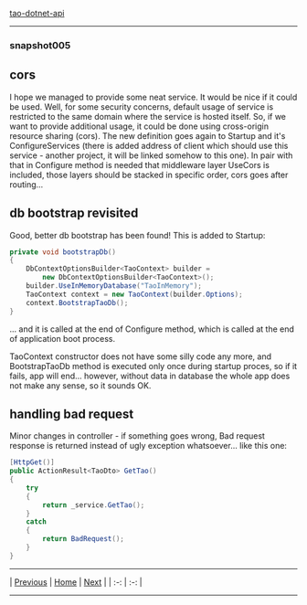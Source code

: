 [tao-dotnet-api](https://github.com/noviKorisnik/tao-dotnet-api#readme)
___
### snapshot005
## cors
I hope we managed to provide some neat service. It would be nice if it could be used. Well, for some security concerns, default usage of service is restricted to the same domain where the service is hosted itself. So, if we want to provide additional usage, it could be done using cross-origin resource sharing (cors). The new definition goes again to Startup and it's ConfigureServices (there is added address of client which should use this service - another project, it will be linked somehow to this one). In pair with that in Configure method is needed that middleware layer UseCors is included, those layers should be stacked in specific order, cors goes after routing...
## db bootstrap revisited
Good, better db bootstrap has been found! This is added to Startup:
``` c#
private void bootstrapDb()
{
    DbContextOptionsBuilder<TaoContext> builder =
        new DbContextOptionsBuilder<TaoContext>();
    builder.UseInMemoryDatabase("TaoInMemory");
    TaoContext context = new TaoContext(builder.Options);
    context.BootstrapTaoDb();
}
```
... and it is called at the end of Configure method, which is called at the end of application boot process.

TaoContext constructor does not have some silly code any more, and BootstrapTaoDb method is executed only once during startup proces, so if it fails, app will end... however, without data in database the whole app does not make any sense, so it sounds OK.
## handling bad request
Minor changes in controller - if something goes wrong, Bad request response is returned instead of ugly exception whatsoever... like this one:
``` c#
[HttpGet()]
public ActionResult<TaoDto> GetTao()
{
    try
    {
        return _service.GetTao();
    }
    catch
    {
        return BadRequest();
    }
}
```
___
| [Previous](https://github.com/noviKorisnik/tao-dotnet-api/tree/snapshot004#readme) | [Home](https://github.com/noviKorisnik/tao-dotnet-api#readme) | [Next](https://github.com/noviKorisnik/tao-dotnet-api/tree/snapshot006#readme) |
| :-: | :-: |
___
